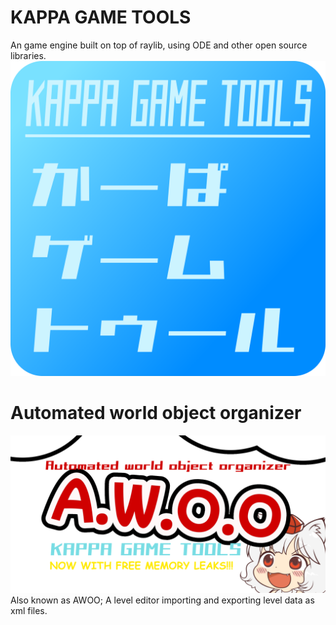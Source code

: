 # KAPPA GAME TOOLS
An game engine built on top of raylib, using ODE and other open source libraries.
![AWOO](KGT_IconLogo.png?raw=true "KGT")
# Automated world object organizer
![AWOO](Export.png?raw=true "AWOO")
Also known as AWOO; A level editor importing and exporting level data as xml files.

